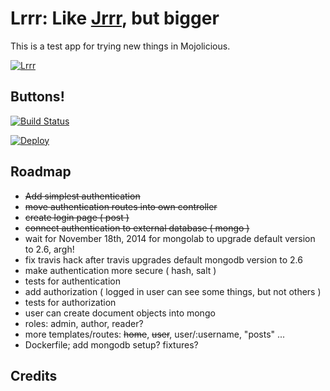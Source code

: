 # Lrrr: Like [Jrrr](https://github.com/davemenninger/jrrr), but bigger

This is a test app for trying new things in Mojolicious.

[![Lrrr](http://img4.wikia.nocookie.net/__cb20130329124434/en.futurama/images/c/c5/Lurr.png)](http://theinfosphere.org/Lrrr)

## Buttons!

[![Build Status](https://travis-ci.org/davemenninger/lrrr.svg?branch=master)](https://travis-ci.org/davemenninger/lrrr)

[![Deploy](https://www.herokucdn.com/deploy/button.png)](https://heroku.com/deploy)

## Roadmap

* ~~Add simplest authentication~~
* ~~move authentication routes into own controller~~
* ~~create login page ( post )~~
* ~~connect authentication to external database ( mongo )~~
* wait for November 18th, 2014 for mongolab to upgrade default version to 2.6, argh!
* fix travis hack after travis upgrades default mongodb version to 2.6
* make authentication more secure ( hash, salt )
* tests for authentication
* add authorization ( logged in user can see some things, but not others )
* tests for authorization
* user can create document objects into mongo
* roles: admin, author, reader?
* more templates/routes: ~~home~~, ~~user~~, user/:username, "posts" ...
* Dockerfile; add mongodb setup? fixtures?

## Credits

